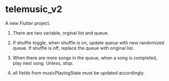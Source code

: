 # telemusic_v2

A new Flutter project.




1. There are two variable, orginal list and queue.

2. If shuffle toggle, when shuffle is on, update queue with new randomized queue.
If shuffle is off, replace the queue with original list.

3. When there are more songs in the queue, when a song is completed, play next song. Unless, stop.

4. all fields from musicPlayingState must be updated accordingly.
